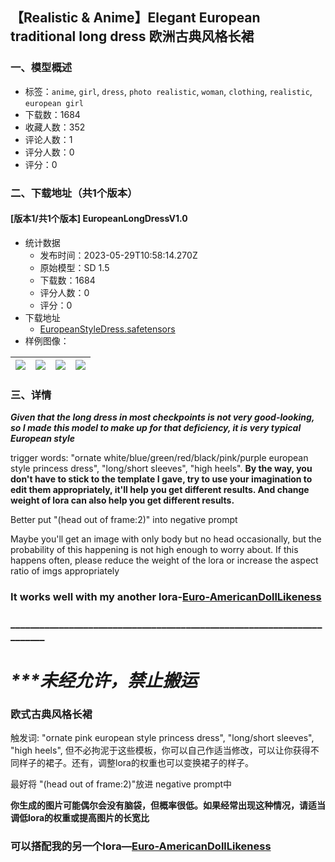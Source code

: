 ## 【Realistic & Anime】Elegant European traditional long dress 欧洲古典风格长裙
### 一、模型概述

- 标签：`anime`, `girl`, `dress`, `photo realistic`, `woman`, `clothing`, `realistic`, `european girl`
- 下载数：1684
- 收藏人数：352
- 评论人数：1
- 评分人数：0
- 评分：0

### 二、下载地址（共1个版本）

#### [版本1/共1个版本] EuropeanLongDressV1.0

- 统计数据
  - 发布时间：2023-05-29T10:58:14.270Z
  - 原始模型：SD 1.5
  - 下载数：1684
  - 评分人数：0
  - 评分：0
- 下载地址
  - [EuropeanStyleDress.safetensors](https://civitai.com/api/download/models/84490)
- 样例图像：

| <img src="https://image.civitai.com/xG1nkqKTMzGDvpLrqFT7WA/d1cec26b-1440-4b2c-a00f-5e5216cf95f2/width=450/955389.jpeg" /> | <img src="https://image.civitai.com/xG1nkqKTMzGDvpLrqFT7WA/1ffaf21d-9bc2-4ddb-8474-05c210fb5b97/width=450/955306.jpeg" /> | <img src="https://image.civitai.com/xG1nkqKTMzGDvpLrqFT7WA/0a784d96-75e8-498c-bd76-252d3061fefc/width=450/966366.jpeg" /> | <img src="https://image.civitai.com/xG1nkqKTMzGDvpLrqFT7WA/ce096548-a05f-4002-8458-7ae3db81c69b/width=450/955913.jpeg" /> |
| ---- | ---- | ---- | ---- |


### 三、详情
<p><strong><em>Given that the long dress in most checkpoints is not very good-looking, so I made this model to make up for that deficiency, it is very typical European style</em></strong></p><p></p><p>trigger words: "ornate white/blue/green/red/black/pink/purple european style princess dress", "long/short sleeves", "high heels". <strong>By the way, you don't have to stick to the template I gave, try to use your imagination to edit them appropriately, it'll help you get different results. And change weight of lora can also help you get different results.</strong></p><p></p><p>Better put "(head out of frame:2)" into negative prompt</p><p></p><p>Maybe you'll get an image with only body but no head occasionally, but the probability of this happening is not high enough to worry about. If this happens often, please reduce the weight of the lora or increase the aspect ratio of imgs appropriately</p><p></p><h3 id="it-works-well-with-my-another-lora-euro-americandolllikeness">It works well with my another lora-<a target="_blank" rel="ugc" href="https://civitai.com/models/55455/euro-americandolllikeness">Euro-AmericanDollLikeness</a></h3><h3 id="heading-668">_______________________________________________________________________</h3><p></p><h1 id="heading-5"><strong><em>***未经允许，禁止搬运</em></strong></h1><p></p><h3 id="heading-669">欧式古典风格长裙</h3><p></p><p>触发词: "ornate pink european style princess dress", "long/short sleeves", "high heels", 但不必拘泥于这些模板，你可以自己作适当修改，可以让你获得不同样子的裙子。还有，调整lora的权重也可以变换裙子的样子。</p><p></p><p>最好将 "(head out of frame:2)"放进 negative prompt中</p><p></p><p><strong>你生成的图片可能偶尔会没有脑袋，但概率很低。如果经常出现这种情况，请适当调低lora的权重或提高图片的长宽比</strong></p><p></p><h3 id="loraeuro-americandolllikeness"><strong>可以搭配我的另一个lora—</strong><a target="_blank" rel="ugc" href="https://civitai.com/models/55455/euro-americandolllikeness">Euro-AmericanDollLikeness</a></h3>
